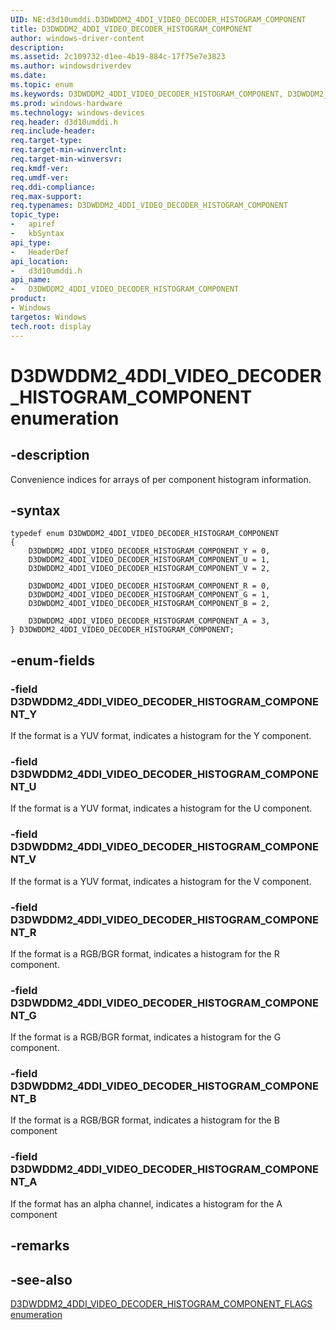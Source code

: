 ```yaml
---
UID: NE:d3d10umddi.D3DWDDM2_4DDI_VIDEO_DECODER_HISTOGRAM_COMPONENT
title: D3DWDDM2_4DDI_VIDEO_DECODER_HISTOGRAM_COMPONENT
author: windows-driver-content
description:
ms.assetid: 2c109732-d1ee-4b19-884c-17f75e7e3823
ms.author: windowsdriverdev
ms.date:
ms.topic: enum
ms.keywords: D3DWDDM2_4DDI_VIDEO_DECODER_HISTOGRAM_COMPONENT, D3DWDDM2_4DDI_VIDEO_DECODER_HISTOGRAM_COMPONENT,
ms.prod: windows-hardware
ms.technology: windows-devices
req.header: d3d10umddi.h
req.include-header:
req.target-type:
req.target-min-winverclnt:
req.target-min-winversvr:
req.kmdf-ver:
req.umdf-ver:
req.ddi-compliance:
req.max-support:
req.typenames: D3DWDDM2_4DDI_VIDEO_DECODER_HISTOGRAM_COMPONENT
topic_type:
-	apiref
-	kbSyntax
api_type:
-	HeaderDef
api_location:
-	d3d10umddi.h
api_name:
-	D3DWDDM2_4DDI_VIDEO_DECODER_HISTOGRAM_COMPONENT
product: 
- Windows
targetos: Windows
tech.root: display
---
```


# D3DWDDM2_4DDI_VIDEO_DECODER_HISTOGRAM_COMPONENT enumeration

## -description

Convenience indices for arrays of per component histogram information.

## -syntax


````
typedef enum D3DWDDM2_4DDI_VIDEO_DECODER_HISTOGRAM_COMPONENT
{
    D3DWDDM2_4DDI_VIDEO_DECODER_HISTOGRAM_COMPONENT_Y = 0,
    D3DWDDM2_4DDI_VIDEO_DECODER_HISTOGRAM_COMPONENT_U = 1,
    D3DWDDM2_4DDI_VIDEO_DECODER_HISTOGRAM_COMPONENT_V = 2,

    D3DWDDM2_4DDI_VIDEO_DECODER_HISTOGRAM_COMPONENT_R = 0,
    D3DWDDM2_4DDI_VIDEO_DECODER_HISTOGRAM_COMPONENT_G = 1,
    D3DWDDM2_4DDI_VIDEO_DECODER_HISTOGRAM_COMPONENT_B = 2,

    D3DWDDM2_4DDI_VIDEO_DECODER_HISTOGRAM_COMPONENT_A = 3,
} D3DWDDM2_4DDI_VIDEO_DECODER_HISTOGRAM_COMPONENT;
````

## -enum-fields

### -field D3DWDDM2_4DDI_VIDEO_DECODER_HISTOGRAM_COMPONENT_Y

If the format is a YUV format, indicates a histogram for the Y component.

### -field D3DWDDM2_4DDI_VIDEO_DECODER_HISTOGRAM_COMPONENT_U

If the format is a YUV format, indicates a histogram for the U component.

### -field D3DWDDM2_4DDI_VIDEO_DECODER_HISTOGRAM_COMPONENT_V

If the format is a YUV format, indicates a histogram for the V component.

### -field D3DWDDM2_4DDI_VIDEO_DECODER_HISTOGRAM_COMPONENT_R

If the format is a RGB/BGR format, indicates a histogram for the R component.

### -field D3DWDDM2_4DDI_VIDEO_DECODER_HISTOGRAM_COMPONENT_G

If the format is a RGB/BGR format, indicates a histogram for the G component.

### -field D3DWDDM2_4DDI_VIDEO_DECODER_HISTOGRAM_COMPONENT_B

If the format is a RGB/BGR format, indicates a histogram for the B component

### -field D3DWDDM2_4DDI_VIDEO_DECODER_HISTOGRAM_COMPONENT_A

If the format has an alpha channel, indicates a histogram for the A component

## -remarks

## -see-also

[D3DWDDM2_4DDI_VIDEO_DECODER_HISTOGRAM_COMPONENT_FLAGS enumeration](ne-d3d10umddi-d3dwddm2_4ddi_video_decoder_histogram_component_flags.md)